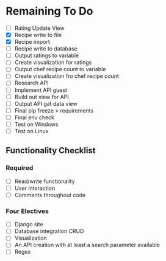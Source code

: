 # Remaining To Do

- [ ] Rating Update View
- [x] Recipe write to file
- [x] Recipe import
- [ ] Recipe write to database
- [ ] Output ratings to variable
- [ ] Create visualization for ratings
- [ ] Output chef recipe count to variable
- [ ] Create visualization fro chef recipe count
- [ ] Research API
- [ ] Implement API guest
- [ ] Build out view for API
- [ ] Output API gat data view
- [ ] Final pip freeze > requirements
- [ ] Final env check
- [ ] Test on Windows
- [ ] Test on Linux

## Functionality Checklist

### Required

- [ ] Read/write functionality
- [ ] User interaction
- [ ] Comments throughout code

### Four Electives

- [ ] Django site
- [ ] Database integration CRUD
- [ ] Visualization
- [ ] An API creation with at least a search parameter available
- [ ] Regex
